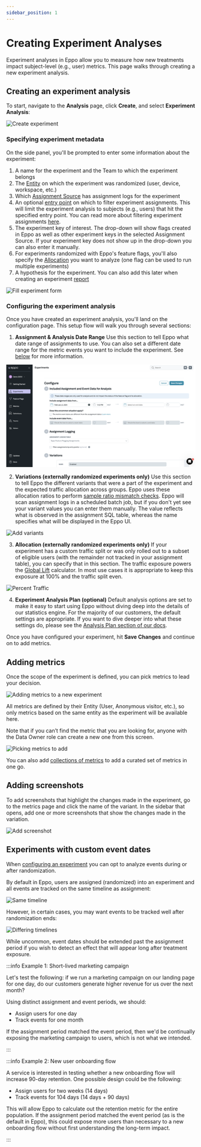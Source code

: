 ```yaml
---
sidebar_position: 1
---
```


# Creating Experiment Analyses

Experiment analyses in Eppo allow you to measure how new treatments impact subject-level (e.g., user) metrics. This page walks through creating a new experiment analysis.

## Creating an experiment analysis

To start, navigate to the **Analysis** page, click **Create**, and select **Experiment Analysis**:

![Create experiment](/img/building-experiments/create-experiment.png)

### Specifying experiment metadata

On the side panel, you'll be prompted to enter some information about the experiment:

1. A name for the experiment and the Team to which the experiment belongs
2. The [Entity](/data-management/entities) on which the experiment was randomized (user, device, workspace, etc.)
3. Which [Assignment Source](/data-management/definitions/assignment-sql) has assignment logs for the experiment
4. An optional [entry point](/statistics/sample-size-calculator/setup#what-is-an-entry-point) on which to filter experiment assignments. This will limit the experiment analysis to subjects (e.g., users) that hit the specified entry point. You can read more about filtering experiment assignments [here](/experiment-analysis/configuration/filter-assignments-by-entry-point).
5. The experiment key of interest. The drop-down will show flags created in Eppo as well as other experiment keys in the selected Assignment Source. If your experiment key does not show up in the drop-down you can also enter it manually. 
6. For experiments randomized with Eppo's feature flags, you'll also specify the [Allocation](/feature-flagging/#allocations) you want to analyze (one flag can be used to run multiple experiments)
7. A hypothesis for the experiment. You can also add this later when creating an experiment [report](/experiment-analysis/reporting/experiment-reports)


![Fill experiment form](/img/building-experiments/fill-create-experiment-form.png)

### Configuring the experiment analysis

Once you have created an experiment analysis, you'll land on the configuration page. This setup flow will walk you through several sections:

1. **Assignment & Analysis Date Range**
Use this section to tell Eppo what date range of assignments to use. You can also set a different date range for the metric events you want to include the experiment. See [below](#experiments-with-custom-event-dates) for more information.

![Configure Experiment](/../static/img/building-experiments/quick-start-2.png)

2. **Variations (externally randomized experiments only)**
Use this section to tell Eppo the different variants that were a part of the experiment and the expected traffic allocation across groups. Eppo uses these allocation ratios to perform [sample ratio mismatch checks](/statistics/sample-ratio-mismatch). Eppo will scan assignment logs in a scheduled batch job, but if you don't yet see your variant values you can enter them manually. The value reflects what is observed in the assignment SQL table, whereas the name specifies what will be displayed in the Eppo UI.

![Add variants](/img/building-experiments/name-variants.png)

3. **Allocation (externally randomized experiments only)**
If your experiment has a custom traffic split or was only rolled out to a subset of eligible users (with the remainder not tracked in your assignment table), you can specify that in this section. The traffic exposure powers the [Global Lift](/experiment-analysis/reading-results/global-lift) calculator. In most use cases it is appropriate to keep this exposure at 100% and the traffic split even.

![Percent Traffic](/img/building-experiments/define-traffic-allocation.png)

4. **Experiment Analysis Plan (optional)**
Default analysis options are set to make it easy to start using Eppo without diving deep into the details of our statistics engine. For the majority of our customers, the default settings are appropriate. If you want to dive deeper into what these settings do, please see the [Analysis Plan section of our docs](/experiment-analysis/configuration/analysis-plans).  

Once you have configured your experiment, hit **Save Changes** and continue on to add metrics.

## Adding metrics

Once the scope of the experiment is defined, you can pick metrics to lead your decision.

![Adding metrics to a new experiment](/img/building-experiments/adding_metrics.png)

All metrics are defined by their Entity (User, Anonymous visitor, etc.), so only metrics based on the same entity as the experiment will be available here.

Note that if you can’t find the metric that you are looking for, anyone with the Data Owner role can create a new one from this screen.

![Picking metrics to add](/img/building-experiments/picking_metrics.png)

You can also add [collections of metrics](/data-management/collections.md) to add a curated set of metrics in one go.

## Adding screenshots

To add screenshots that highlight the changes made in the experiment, go to the metrics page and click the name of the variant. In the sidebar that opens, add one or more screenshots that show the changes made in the variation.

![Add screenshot](/img/building-experiments/add-screenshot.png)

## Experiments with custom event dates

When [configuring an experiment](#configuring-the-experiment-analysis) you can opt to analyze events during or after randomization.

By default in Eppo, users are assigned (randomized) into an experiment and all events are tracked on the same timeline as assignment:

![Same timeline](/img/reference/same-timeline.png)

However, in certain cases, you may want events to be tracked well after randomization ends:

![Differing timelines](/img/reference/distinct-events-timeline.png)

While uncommon, event dates should be extended past the assignment period if you wish to detect an effect that will appear long after treatment exposure.

:::info Example 1: Short-lived marketing campaign

Let's test the following: if we run a marketing campaign on our landing page for one day, do our customers generate higher revenue for us over the next month?

Using distinct assignment and event periods, we should:

- Assign users for one day
- Track events for one month

If the assignment period matched the event period, then we'd be continually exposing the marketing campaign to users, which is not what we intended.

:::

:::info Example 2: New user onboarding flow

A service is interested in testing whether a new onboarding flow will increase 90-day retention. One possible design could be the following:

- Assign users for two weeks (14 days)
- Track events for 104 days (14 days + 90 days)

This will allow Eppo to calculate out the retention metric for the entire population. If the assignment period matched the event period (as is the default in Eppo), this could expose more users than necessary to a new onboarding flow without first understanding the long-term impact.

:::

